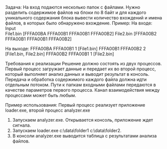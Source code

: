 Задача: На вход подаются несколько папок с файлами. Нужно разделить содержимое файлов на блоки по 8 байт и для каждого уникального содержания блока вывести количество вхождений и имена файлов, в которых было обнаружено вхождение.
Пример:
На входе: 
Input\
File1.bin [FFFA00BA FFFA00B1 FFFA00B1 FFFA00B2]
File2.bin [FFFA00B2 FFFA00B1 FFFA00B1 FFFA00B2]

На выходе:
FFFA00BA FFFA00B1       1 [File1.bin]
FFFA00B1 FFFA00B2       2 [File1.bin, File2.bin]
FFFA00B2 FFFA00B1       1 [File2.bin]

Требования к реализации
Решение должно состоять из двух процессов. Первый процесс загружает данные и передает их во второй процесс, который выполняет анализ данных и выводит результат в консоль. Передача и обработка содержимого каждого файла должна идти отдельным потоком. Пути к папкам входными файлами передаются в качестве параметров первого процесса. Канал взаимодействия между процессами может быть любым.

Пример использования:
Первый процесс реализует приложение loader.exe, второй процесс analyzer.exe
1.	Запускаем analyzer.exe. Открывается консоль, приложение ждет сигнала.
2.	Запускаем loader.exe c:\data\folder1 c:\data\folder2.
3.	В консоли analyzer.exe выводится таблица с результатами анализа файлов.
